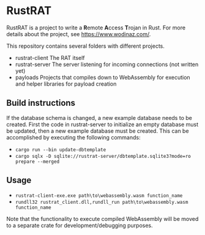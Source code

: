 # RustRAT

RustRAT is a project to write a **R**emote **A**ccess **T**rojan in Rust.
For more details about the project, see https://www.wodinaz.com/.

This repository contains several folders with different projects.
* rustrat-client The RAT itself
* rustrat-server The server listening for incoming connections (not written yet)
* payloads Projects that compiles down to WebAssembly for execution and helper libraries for payload creation

## Build instructions
If the database schema is changed, a new example database needs to be created. First the code in rustrat-server to initialize an empty database must be updated, then a new example database must be created. This can be accomplished by executing the following commands:

* `cargo run --bin update-dbtemplate`
* `cargo sqlx -D sqlite://rustrat-server/dbtemplate.sqlite3?mode=ro prepare --merged`

## Usage
* `rustrat-client-exe.exe path\to\webassembly.wasm function_name`
* `rundll32 rustrat_client.dll,rundll_run path\to\webassembly.wasm function_name`

Note that the functionality to execute compiled WebAssembly will be moved to a separate crate for development/debugging purposes.